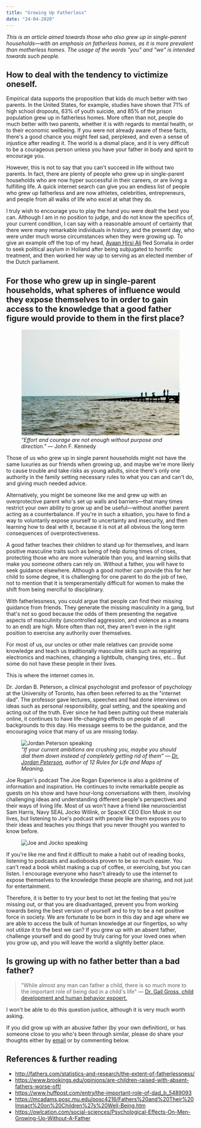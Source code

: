 ```yaml
---
title: "Growing Up Fatherless"
date: "24-04-2020"
---
```


*This is an article aimed towards those who also grew up in single-parent households—with an emphasis on fatherless homes, as it is more prevalent than motherless homes. The usage of the words "you" and "we" is intended towards such people.*

## How to deal with the tendency to victimize oneself.

Empirical data supports the proposition that kids do much better with two parents. In the United States, for example, studies have shown that 71% of high school dropouts, 63% of youth suicide, and 85% of the prison population grew up in fatherless homes. More often than not, people do much better with two parents, whether it is with regards to mental health, or to their economic wellbeing. If you were not already aware of these facts, there's a good chance you might feel sad, perplexed, and even a sense of injustice after reading it. The world is a dismal place, and it is very difficult to be a courageous person unless you have your father in body and spirit to encourage you.

However, this is not to say that you can't succeed in life without two parents. In fact, there are plenty of people who grew up in single-parent households who are now hyper successful in their careers, or are living a fulfilling life. A quick internet search can give you an endless list of people who grew up fatherless and are now athletes, celebrities, entrepreneurs, and people from all walks of life who excel at what they do. 

I truly wish to encourage you to play the hand you were dealt the best you can. Although I am in no position to judge, and do not know the specifics of, your current condition, I can say with a reasonable amount of certainty that there were many remarkable individuals in history, and the present day, who were under much worse circumstances when they were growing up. To give an example off the top of my head, [Ayaan Hirsi Ali](https://www.theahafoundation.org/ayaan-hirsi-ali-founder-of-the-aha-foundation/) fled Somalia in order to seek political asylum in Holland after being subjugated to horrific treatment, and then worked her way up to serving as an elected member of the Dutch parliament. 


## For those who grew up in single-parent households, what spheres of influence would they expose themselves to in order to gain access to the knowledge that a good father figure would provide to them in the first place?

<figure><img src="https://raw.githubusercontent.com/masayaShinoda/photography/master/src/assets/images/fulls/05.jpg" alt="Seas of southern Cambodia"></img><figcaption><i>"Effort and courage are not enough without purpose and direction."</i> — John F. Kennedy</figcaption></figure>


Those of us who grew up in single parent households might not have the same luxuries as our friends when growing up, and maybe we're  more likely to cause trouble and take risks as young adults, since there's only one authority in the family setting necessary rules to what you can and can't do, and giving much needed advice. 
 
Alternatively, you might be someone like me and grew up with an overprotective parent who's set up walls and barriers—that many times restrict your own ability to grow up and be useful—without another parent acting as a counterbalance. If you're in such a situation, you have to find a way to voluntarily expose yourself to uncertainty and insecurity, and then learning how to deal with it, because it is not at all obvious the long term consequences of overprotectiveness.
 
A good father teaches their children to stand up for themselves, and learn positive masculine traits such as being of help during times of crises, protecting those who are more vulnerable than you, and learning skills that make you someone others can rely on. Without a father, you will have to seek guidance elsewhere. Although a good mother can provide this for her child to some degree, it is challenging for one parent to do the job of two, not to mention that it is temperamentally difficult for women to make the shift from being merciful to disciplinary. 
 
With fatherlessness, you could argue that people can find their missing guidance from friends. They generate the missing masculinity in a gang, but that's not so good because the odds of them presenting the negative aspects of masculinity (uncontrolled aggression, and violence as a means to an end) are high. More often than not, they aren't even in the right position to exercise any authority over themselves.
 
For most of us, our uncles or other male relatives can provide some knowledge and teach us traditionally masculine skills such as repairing electronics and machines, changing a lightbulb, changing tires, etc... But some do not have these people in their lives. 
 
This is where the internet comes in.
 
Dr. Jordan B. Peterson, a clinical psychologist and professor of psychology at the University of Toronto, has often been referred to as the "internet dad". The professor gave lectures, speeches and had done interviews on ideas such as personal responsibility, goal setting, and the speaking and acting out of the truth. Ever since he had been putting out these materials online, it continues to have life-changing effects on people of all backgrounds to this day. His message seems to be the guidance, and the encouraging voice that many of us are missing today.

<figure><img src="https://i.ibb.co/BnpSyjW/jp-speaking.jpg" alt="Jordan Peterson speaking"></img><figcaption><i>"If your current ambitions are crushing you, maybe you should dial them down instead of completely getting rid of them" — <a href="https://www.jordanbpeterson.com">Dr. Jordan Peterson</a>, author of 12 Rules for Life and Maps of Meaning.</i></figcaption></figure>


Joe Rogan's podcast The Joe Rogan Experience is also a goldmine of information and inspiration. He continues to invite remarkable people as guests on his show and have hour-long conversations with them, involving challenging ideas and understanding different people's perspectives and their ways of living life. Most of us won't have a friend like neuroscientist Sam Harris, Navy SEAL Jocko Willink, or SpaceX CEO Elon Musk in our lives, but listening to Joe's podcast with people like them exposes you to their ideas and teaches you things that you never thought you wanted to know before. 

<figure><img src="https://img.youtube.com/vi/nFYvmTWHhnc/hqdefault.jpg" alt="Joe and Jocko speaking"></img></figure>


If you're like me and find it difficult to make a habit out of reading books, listening to podcasts and audiobooks proven to be so much easier. You can't read a book whilst making a cup of coffee, or exercising, but you can listen. I encourage everyone who hasn't already to use the internet to expose themselves to the knowledge these people are sharing, and not just for entertainment.

Therefore, it is better to try your best to not let the feeling that you're missing out, or that you are disadvantaged, prevent you from working towards being the best version of yourself and to try to be a net positive force in society. We are fortunate to be born in this day and age where we are able to access the bulk of human knowledge at our fingertips, so why not utilize it to the best we can? If you grew up with an absent father, challenge yourself and do good by truly caring for your loved ones when you grow up, and you will leave the world a slightly better place.
 
## Is growing up with no father better than a bad father?
 
> "While almost any man can father a child, there is so much more to the important role of being dad in a child's life" — [Dr. Gail Gross, child development and human behavior expoert.](https://www.huffpost.com/author/dr-gail-gross)

I won't be able to do this question justice, although it is very much worth asking.

If you did grow up with an abusive father (by your own definition), or has someone close to you who's been through similar, please do share your thoughts either by [email](mailto:masayashida@gmail.com) or by commenting below. 

## References & further reading

* http://fathers.com/statistics-and-research/the-extent-of-fatherlessness/
* https://www.brookings.edu/opinions/are-children-raised-with-absent-fathers-worse-off/
* https://www.huffpost.com/entry/the-important-role-of-dad_b_5489093
* https://mcadams.posc.mu.edu/posc4216/Fathers%20and%20Their%20Impact%20on%20Children%27s%20Well-Being.htm
* https://owlcation.com/social-sciences/Psychological-Effects-On-Men-Growing-Up-Without-A-Father

